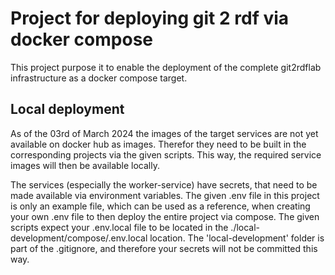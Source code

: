 # Project for deploying git 2 rdf via docker compose

This project purpose it to enable the deployment of the complete git2rdflab infrastructure as a docker compose target. 

## Local deployment
As of the 03rd of March 2024 the images of the target services are not yet available on docker hub as images.
Therefor they need to be built in the corresponding projects via the given scripts. This way, the required
service images will then be available locally. 

The services (especially the worker-service) have secrets, that need to be made available via environment variables.
The given .env file in this project is only an example file, which can be used as a reference, when creating your own 
.env file to then deploy the entire project via compose. The given scripts expect your .env.local file to be located
in the ./local-development/compose/.env.local location. The 'local-development' folder is part of the .gitignore,
and therefore your secrets will not be committed this way.
